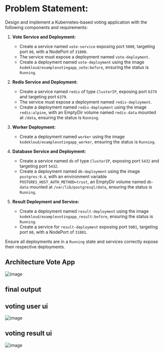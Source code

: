 # **Problem Statement:**

Design and implement a Kubernetes-based voting application with the following components and requirements:

1. **Vote Service and Deployment:**
   - Create a service named `vote-service` exposing port `5000`, targeting port `80`, with a NodePort of `31000`.
   - The service must expose a deployment named `vote-deployment`.
   - Create a deployment named `vote-deployment` using the image `kodekloud/examplevotingapp_vote:before`, ensuring the status is `Running`.

2. **Redis Service and Deployment:**
   - Create a service named `redis` of type `ClusterIP`, exposing port `6379` and targeting port `6379`.
   - The service must expose a deployment named `redis-deployment`.
   - Create a deployment named `redis-deployment` using the image `redis:alpine`, with an EmptyDir volume named `redis-data` mounted at `/data`, ensuring the status is `Running`.

3. **Worker Deployment:**
   - Create a deployment named `worker` using the image `kodekloud/examplevotingapp_worker`, ensuring the status is `Running`.

4. **Database Service and Deployment:**
   - Create a service named `db` of type `ClusterIP`, exposing port `5432` and targeting port `5432`.
   - Create a deployment named `db-deployment` using the image `postgres:9.4`, with an environment variable `POSTGRES_HOST_AUTH_METHOD=trust`, an EmptyDir volume named `db-data` mounted at `/var/lib/postgresql/data`, ensuring the status is `Running`.

5. **Result Deployment and Service:**
   - Create a deployment named `result-deployment` using the image `kodekloud/examplevotingapp_result:before`, ensuring the status is `Running`.
   - Create a service for `result-deployment` exposing port `5001`, targeting port `80`, with a NodePort of `31001`.

Ensure all deployments are in a `Running` state and services correctly expose their respective deployments.

## Architecture Vote App
 ![image](https://github.com/user-attachments/assets/28ec7667-2873-4ceb-8eec-a986c5e1905c)


## final output

## voting user ui
![image](https://github.com/user-attachments/assets/7fbc8777-c00b-47e6-ad1e-f1a151ce7e0d)

## voting result ui
![image](https://github.com/user-attachments/assets/4c664e75-f77c-4a6d-baa6-b17c83509096)


